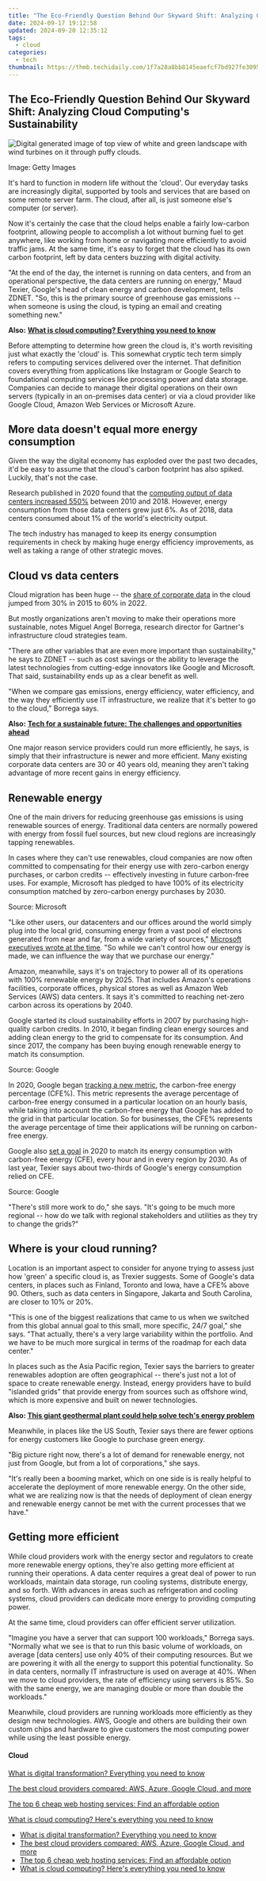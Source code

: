 ```yaml
---
title: "The Eco-Friendly Question Behind Our Skyward Shift: Analyzing Cloud Computing's Sustainability"
date: 2024-09-17 19:12:58
updated: 2024-09-20 12:35:12
tags:
  - cloud
categories:
  - tech
thumbnail: https://thmb.techidaily.com/1f7a28a8bb8145eaefcf7bd927fe30950467d63b1317d80297e6274f57adb5a8.jpg
---
```


## The Eco-Friendly Question Behind Our Skyward Shift: Analyzing Cloud Computing's Sustainability

![Digital generated image of top view of white and green landscape with wind turbines on it through puffy clouds.](https://www.zdnet.com/a/img/resize/7954aedb731c36cda54cc24f5abe23047e5e4908/2023/02/11/5c81d546-68ac-44f0-98ac-b351dc03843a/gettyimages-13999400031.jpg?auto=webp&width=1280)

Image: Getty Images

It's hard to function in modern life without the 'cloud'. Our everyday tasks are increasingly digital, supported by tools and services that are based on some remote server farm. The cloud, after all, is just someone else's computer (or server).

Now it's certainly the case that the cloud helps enable a fairly low-carbon footprint, allowing people to accomplish a lot without burning fuel to get anywhere, like working from home or navigating more efficiently to avoid traffic jams. At the same time, it's easy to forget that the cloud has its own carbon footprint, left by data centers buzzing with digital activity. 

"At the end of the day, the internet is running on data centers, and from an operational perspective, the data centers are running on energy," Maud Texier, Google's head of clean energy and carbon development, tells ZDNET. "So, this is the primary source of greenhouse gas emissions -- when someone is using the cloud, is typing an email and creating something new."

**Also:** [**What is cloud computing? Everything you need to know**](https://www.zdnet.com/article/what-is-cloud-computing-everything-you-need-to-know-about-the-cloud/)

Before attempting to determine how green the cloud is, it's worth revisiting just what exactly the 'cloud' is. This somewhat cryptic tech term simply refers to computing services delivered over the internet. That definition covers everything from applications like Instagram or Google Search to foundational computing services like processing power and data storage. Companies can decide to manage their digital operations on their own servers (typically in an on-premises data center) or via a cloud provider like Google Cloud, Amazon Web Services or Microsoft Azure. 

## More data doesn't equal more energy consumption

Given the way the digital economy has exploded over the past two decades, it'd be easy to assume that the cloud's carbon footprint has also spiked. Luckily, that's not the case. 

Research published in 2020 found that the [computing output of data centers increased 550%](https://science.sciencemag.org/content/367/6481/984) between 2010 and 2018\. However, energy consumption from those data centers grew just 6%. As of 2018, data centers consumed about 1% of the world's electricity output. 

The tech industry has managed to keep its energy consumption requirements in check by making huge energy efficiency improvements, as well as taking a range of other strategic moves. 

## Cloud vs data centers

Cloud migration has been huge -- the [share of corporate data](https://www.statista.com/statistics/1062879/worldwide-cloud-storage-of-corporate-data/) in the cloud jumped from 30% in 2015 to 60% in 2022.

But mostly organizations aren't moving to make their operations more sustainable, notes Miguel Angel Borrega, research director for Gartner's infrastructure cloud strategies team. 

"There are other variables that are even more important than sustainability," he says to ZDNET -- such as cost savings or the ability to leverage the latest technologies from cutting-edge innovators like Google and Microsoft. That said, sustainability ends up as a clear benefit as well. 

"When we compare gas emissions, energy efficiency, water efficiency, and the way they efficiently use IT infrastructure, we realize that it's better to go to the cloud," Borrega says. 

**Also:** [**Tech for a sustainable future: The challenges and opportunities ahead**](https://www.zdnet.com/home-and-office/sustainability/tech-for-a-sustainable-future-the-challenges-and-opportunities-ahead/)

One major reason service providers could run more efficiently, he says, is simply that their infrastructure is newer and more efficient. Many existing corporate data centers are 30 or 40 years old, meaning they aren't taking advantage of more recent gains in energy efficiency.

## Renewable energy

One of the main drivers for reducing greenhouse gas emissions is using renewable sources of energy. Traditional data centers are normally powered with energy from fossil fuel sources, but new cloud regions are increasingly tapping renewables. 

In cases where they can't use renewables, cloud companies are now often committed to compensating for their energy use with zero-carbon energy purchases, or carbon credits -- effectively investing in future carbon-free uses. For example, Microsoft has pledged to have 100% of its electricity consumption matched by zero-carbon energy purchases by 2030\. 

Source: Microsoft

"Like other users, our datacenters and our offices around the world simply plug into the local grid, consuming energy from a vast pool of electrons generated from near and far, from a wide variety of sources," [Microsoft executives wrote at the time](https://blogs.microsoft.com/blog/2021/07/14/made-to-measure-sustainability-commitment-progress-and-updates/). "So while we can't control how our energy is made, we can influence the way that we purchase our energy."

Amazon, meanwhile, says it's on trajectory to power all of its operations with 100% renewable energy by 2025\. That includes Amazon's operations facilities, corporate offices, physical stores as well as Amazon Web Services (AWS) data centers. It says it's committed to reaching net-zero carbon across its operations by 2040\. 

Google started its cloud sustainability efforts in 2007 by purchasing high-quality carbon credits. In 2010, it began finding clean energy sources and adding clean energy to the grid to compensate for its consumption. And since 2017, the company has been buying enough renewable energy to match its consumption. 

Source: Google

In 2020, Google began [tracking a new metric](https://www.zdnet.com/article/how-clean-is-cloud-computing-new-data-reveals-how-green-googles-data-centers-really-are/), the carbon-free energy percentage (CFE%). This metric represents the average percentage of carbon-free energy consumed in a particular location on an hourly basis, while taking into account the carbon-free energy that Google has added to the grid in that particular location. So for businesses, the CFE% represents the average percentage of time their applications will be running on carbon-free energy.

Google also [set a goal](https://cloud.google.com/blog/topics/inside-google-cloud/announcing-round-the-clock-clean-energy-for-cloud) in 2020 to match its energy consumption with carbon-free energy (CFE), every hour and in every region by 2030\. As of last year, Texier says about two-thirds of Google's energy consumption relied on CFE. 

Source: Google

"There's still more work to do," she says. "It's going to be much more regional -- how do we talk with regional stakeholders and utilities as they try to change the grids?"

## Where is your cloud running? 

Location is an important aspect to consider for anyone trying to assess just how 'green' a specific cloud is, as Trexier suggests. Some of Google's data centers, in places such as Finland, Toronto and Iowa, have a CFE% above 90\. Others, such as data centers in Singapore, Jakarta and South Carolina, are closer to 10% or 20%. 

"This is one of the biggest realizations that came to us when we switched from this global annual goal to this small, more specific, 24/7 goal," she says. "That actually, there's a very large variability within the portfolio. And we have to be much more surgical in terms of the roadmap for each data center."

In places such as the Asia Pacific region, Texier says the barriers to greater renewables adoption are often geographical -- there's just not a lot of space to create renewable energy. Instead, energy providers have to build "islanded grids" that provide energy from sources such as offshore wind, which is more expensive and built on newer technologies. 

**Also: [This giant geothermal plant could help solve tech's energy problem](https://www.zdnet.com/article/this-giant-geothermal-plant-is-surrounded-by-lava-it-could-help-solve-techs-energy-problem/)**

Meanwhile, in places like the US South, Texier says there are fewer options for energy customers like Google to purchase green energy. 

"Big picture right now, there's a lot of demand for renewable energy, not just from Google, but from a lot of corporations," she says.

"It's really been a booming market, which on one side is is really helpful to accelerate the deployment of more renewable energy. On the other side, what we are realizing now is that the needs of deployment of clean energy and renewable energy cannot be met with the current processes that we have."

## Getting more efficient

While cloud providers work with the energy sector and regulators to create more renewable energy options, they're also getting more efficient at running their operations. A data center requires a great deal of power to run workloads, maintain data storage, run cooling systems, distribute energy, and so forth. With advances in areas such as refrigeration and cooling systems, cloud providers can dedicate more energy to providing computing power. 

At the same time, cloud providers can offer efficient server utilization. 

"Imagine you have a server that can support 100 workloads," Borrega says. "Normally what we see is that to run this basic volume of workloads, on average \[data centers\] use only 40% of their computing resources. But we are powering it with all the energy to support this potential functionality. So in data centers, normally IT infrastructure is used on average at 40%. When we move to cloud providers, the rate of efficiency using servers is 85%. So with the same energy, we are managing double or more than double the workloads."

Meanwhile, cloud providers are running workloads more efficiently as they design new technologies. AWS, Google and others are building their own custom chips and hardware to give customers the most computing power while using the least possible energy. 

#### Cloud

[​What is digital transformation? Everything you need to know](https://www.zdnet.com/article/what-is-digital-transformation-everything-you-need-to-know-about-how-technology-is-reshaping/ "​What is digital transformation? Everything you need to know")

[The best cloud providers compared: AWS, Azure, Google Cloud, and more](https://www.zdnet.com/article/the-top-cloud-providers-of-2021-aws-microsoft-azure-google-cloud-hybrid-saas/ "The best cloud providers compared: AWS, Azure, Google Cloud, and more")

[The top 6 cheap web hosting services: Find an affordable option](https://www.zdnet.com/article/best-cheap-web-hosting/ "The top 6 cheap web hosting services: Find an affordable option")

[What is cloud computing? Here's everything you need to know](https://www.zdnet.com/article/what-is-cloud-computing-everything-you-need-to-know-about-the-cloud/ "What is cloud computing? Here's everything you need to know")

* [​What is digital transformation? Everything you need to know](https://www.zdnet.com/article/what-is-digital-transformation-everything-you-need-to-know-about-how-technology-is-reshaping/ "​What is digital transformation? Everything you need to know")
* [The best cloud providers compared: AWS, Azure, Google Cloud, and more](https://www.zdnet.com/article/the-top-cloud-providers-of-2021-aws-microsoft-azure-google-cloud-hybrid-saas/ "The best cloud providers compared: AWS, Azure, Google Cloud, and more")
* [The top 6 cheap web hosting services: Find an affordable option](https://www.zdnet.com/article/best-cheap-web-hosting/ "The top 6 cheap web hosting services: Find an affordable option")
* [What is cloud computing? Here's everything you need to know](https://www.zdnet.com/article/what-is-cloud-computing-everything-you-need-to-know-about-the-cloud/ "What is cloud computing? Here's everything you need to know")

<ins class="adsbygoogle"
     style="display:block"
     data-ad-format="autorelaxed"
     data-ad-client="ca-pub-7571918770474297"
     data-ad-slot="1223367746"></ins>



<ins class="adsbygoogle"
     style="display:block"
     data-ad-client="ca-pub-7571918770474297"
     data-ad-slot="8358498916"
     data-ad-format="auto"
     data-full-width-responsive="true"></ins>
